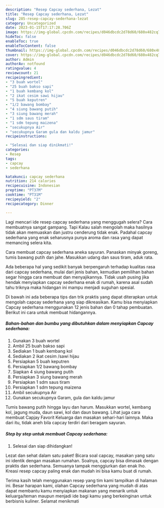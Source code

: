 ```yaml
---
description: "Resep Capcay sederhana, Lezat"
title: "Resep Capcay sederhana, Lezat"
slug: 285-resep-capcay-sederhana-lezat
category: Uncategorized
date: 2023-01-15T17:17:28.706Z
image: https://img-global.cpcdn.com/recipes/d046dbcdc2d78d60/680x482cq70/capcay-sederhana-foto-resep-utama.jpg
hideToc: false
enableToc: true
enableTocContent: false
thumbnail: https://img-global.cpcdn.com/recipes/d046dbcdc2d78d60/680x482cq70/capcay-sederhana-foto-resep-utama.jpg
cover: https://img-global.cpcdn.com/recipes/d046dbcdc2d78d60/680x482cq70/capcay-sederhana-foto-resep-utama.jpg
author: Admin
authorAv: notfound
ratingvalue: 4
reviewcount: 21
recipeingredient:
- "3 buah wortel"
- "25 buah bakso sapi"
- "1 buah kembang kol"
- "2 ikat cesim sawi hijau"
- "5 buah keputren"
- "1/2 bawang bombay"
- "4 siung bawang putih"
- "3 siung bawang merah"
- "1 sdm saus tiram"
- "1 sdm tepung maizena"
- "secukupnya Air"
- "secukupnya Garam gula dan kaldu jamur"
recipeinstructions:

- "Selesai dan siap dinikmati!"
categories:
- Resep
tags:
- capcay
- sederhana

katakunci: capcay sederhana 
nutrition: 214 calories
recipecuisine: Indonesian
preptime: "PT37M"
cooktime: "PT31M"
recipeyield: "2"
recipecategory: Dinner

---
```



Lagi mencari ide resep capcay sederhana yang menggugah selera? Cara membuatnya sangat gampang. Tapi Kalau salah mengolah maka hasilnya tidak akan memuaskan dan justru cenderung tidak enak. Padahal capcay sederhana yang enak seharusnya punya aroma dan rasa yang dapat memancing selera kita.


Cara membuat capcay sederhana aneka sayuran. Panaskan minyak goreng, tumis bawang putih dan jahe. Masukkan udang dan saus tiram, aduk rata.

Ada beberapa hal yang sedikit banyak berpengaruh terhadap kualitas rasa dari capcay sederhana, mulai dari jenis bahan, kemudian pemilihan bahan segar hingga cara membuat dan menyajikannya. Tidak usah pusing jika hendak menyiapkan capcay sederhana enak di rumah, karena asal sudah tahu triknya maka hidangan ini mampu menjadi suguhan spesial.


Di bawah ini ada beberapa tips dan trik praktis yang dapat diterapkan untuk mengolah capcay sederhana yang siap dikreasikan. Kamu bisa menyiapkan Capcay sederhana menggunakan 12 jenis bahan dan 0 tahap pembuatan. Berikut ini cara untuk membuat hidangannya.

<!--inarticleads1-->

##### Bahan-bahan dan bumbu yang dibutuhkan dalam menyiapkan Capcay sederhana:

1. Gunakan 3 buah wortel
1. Ambil 25 buah bakso sapi
1. Sediakan 1 buah kembang kol
1. Sediakan 2 ikat cesim /sawi hijau
1. Persiapkan 5 buah keputren
1. Persiapkan 1/2 bawang bombay
1. Siapkan 4 siung bawang putih
1. Persiapkan 3 siung bawang merah
1. Persiapkan 1 sdm saus tiram
1. Persiapkan 1 sdm tepung maizena
1. Ambil secukupnya Air
1. Gunakan secukupnya Garam, gula dan kaldu jamur


Tumis bawang putih hingga layu dan harum. Masukkan wortel, kembang kol, jagung muda, daun sawi, kol dan daun bawang. Lihat juga cara membuat Capjay Favorit Keluarga dan masakan sehari-hari lainnya. Maka dari itu, tidak aneh bila capcay terdiri dari beragam sayuran. 

<!--inarticleads2-->

##### Step by step untuk membuat Capcay sederhana:


1. Selesai dan siap dihidangkan!

Lezat dan sehat dalam satu paket! Bicara soal capcay, masakan yang satu ini identik dengan masakan rumahan. Soalnya, capcay bisa dimasak dengan praktis dan sederhana. Semuanya tampak menggiurkan dan enak lho. Kreasi resep capcay paling enak dan mudah ini bisa kamu buat di rumah. 

Terima kasih telah menggunakan resep yang tim kami tampilkan di halaman ini. Besar harapan kami, olahan Capcay sederhana yang mudah di atas dapat membantu kamu menyiapkan makanan yang menarik untuk keluarga/teman maupun menjadi ide bagi kamu yang berkeinginan untuk berbisnis kuliner. Selamat menikmati
